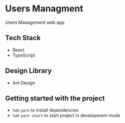 # Users Managment

Users Management web app

## Tech Stack

- React
- TypeScript

## Design Library

- Ant Design

## Getting started with the project

- run `yarn` to install dependencies
- run `yarn start` to start project in development mode


